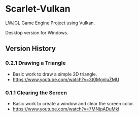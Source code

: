 # Scarlet-Vulkan

LWJGL Game Engine Project using Vulkan.

Desktop version for Windows.

## Version History
### 0.2.1 Drawing a Triangle
- Basic work to draw a simple 2D triangle.
- https://www.youtube.com/watch?v=3t0MgnluZMU

### 0.1.1 Clearing the Screen
- Basic work to create a window and clear the screen color.
- https://www.youtube.com/watch?v=7MNIpADuMkI
